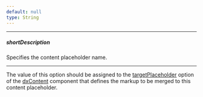 ```yaml
---
default: null
type: String
---
```

---
##### shortDescription
Specifies the content placeholder name.

---
The value of this option should be assigned to the [targetPlaceholder](/api-reference/40%20SPA%20Framework/Markup%20Components/dxContent/1%20Configuration/targetPlaceholder.md '/Documentation/ApiReference/SPA_Framework/Markup_Components/dxContent/Configuration/#targetPlaceholder') option of the [dxContent](/api-reference/40%20SPA%20Framework/Markup%20Components/dxContent '/Documentation/ApiReference/SPA_Framework/Markup_Components/dxContent/') component that defines the markup to be merged to this content placeholder.